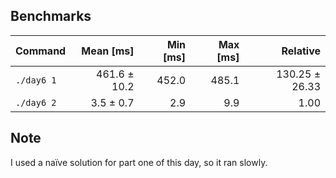 ## Benchmarks

| Command | Mean [ms] | Min [ms] | Max [ms] | Relative |
|:---|---:|---:|---:|---:|
| `./day6 1` | 461.6 ± 10.2 | 452.0 | 485.1 | 130.25 ± 26.33 |
| `./day6 2` | 3.5 ± 0.7 | 2.9 | 9.9 | 1.00 |

## Note

I used a naïve solution for part one of this day, so it ran slowly.